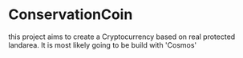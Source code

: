 # ConservationCoin
this project aims to create a Cryptocurrency based on real protected landarea. It is most likely going to be build with 'Cosmos'
